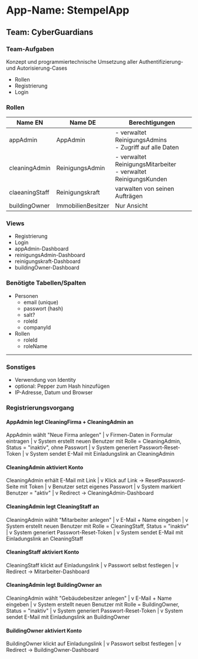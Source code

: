 # App-Name: StempelApp

## Team: CyberGuardians

### Team-Aufgaben
Konzept und programmiertechnische Umsetzung aller Authentifizierung- und Autorisierung-Cases
- Rollen
- Registrierung
- Login

### Rollen
|Name EN|Name DE|Berechtigungen|
|---|---|---|
|appAdmin|AppAdmin|- verwaltet ReinigungsAdmins<br>- Zugriff auf alle Daten|
|cleaningAdmin|ReinigungsAdmin|- verwaltet ReinigungsMitarbeiter<br>- verwaltet ReinigungsKunden|
|claeaningStaff|Reinigungskraft|varwalten von seinen Aufträgen|
|buildingOwner|ImmobilienBesitzer|Nur Ansicht|

### Views
- Registrierung
- Login
- appAdmin-Dashboard
- reinigungsAdmin-Dashboard
- reinigungskraft-Dashboard
- buildingOwner-Dashboard


### Benötigte Tabellen/Spalten
- Personen
    - email (unique)
    - passwort (hash)
    - salt?
    - roleId
    - companyId
- Rollen
    - roleId
    - roleName

---

### Sonstiges
- Verwendung von Identity
- optional: Pepper zum Hash hinzufügen
- IP-Adresse, Datum und Browser

### Registrierungsvorgang

#### AppAdmin legt CleaningFirma + CleaningAdmin an
AppAdmin wählt "Neue Firma anlegen"
      |
      v
Firmen-Daten in Formular eintragen
      |
      v
System erstellt neuen Benutzer mit Rolle = CleaningAdmin, Status = "inaktiv", ohne Passwort
      |
      v
System generiert Passwort-Reset-Token
      |
      v
System sendet E-Mail mit Einladungslink an CleaningAdmin

#### CleaningAdmin aktiviert Konto
CleaningAdmin erhält E-Mail mit Link
      |
      v
Klick auf Link → ResetPassword-Seite mit Token
      |
      v
Benutzer setzt eigenes Passwort
      |
      v
System markiert Benutzer = "aktiv"
      |
      v
Redirect → CleaningAdmin-Dashboard

#### CleaningAdmin legt CleaningStaff an
CleaningAdmin wählt "Mitarbeiter anlegen"
      |
      v
E-Mail + Name eingeben
      |
      v
System erstellt neuen Benutzer mit Rolle = CleaningStaff, Status = "inaktiv"
      |
      v
System generiert Passwort-Reset-Token
      |
      v
System sendet E-Mail mit Einladungslink an CleaningStaff

#### CleaningStaff aktiviert Konto
CleaningStaff klickt auf Einladungslink
      |
      v
Passwort selbst festlegen
      |
      v
Redirect → Mitarbeiter-Dashboard

#### CleaningAdmin legt BuildingOwner an
CleaningAdmin wählt "Gebäudebesitzer anlegen"
      |
      v
E-Mail + Name eingeben
      |
      v
System erstellt neuen Benutzer mit Rolle = BuildingOwner, Status = "inaktiv"
      |
      v
System generiert Passwort-Reset-Token
      |
      v
System sendet E-Mail mit Einladungslink an BuildingOwner

#### BuildingOwner aktiviert Konto
BuildingOwner klickt auf Einladungslink
      |
      v
Passwort selbst festlegen
      |
      v
Redirect → BuildingOwner-Dashboard
